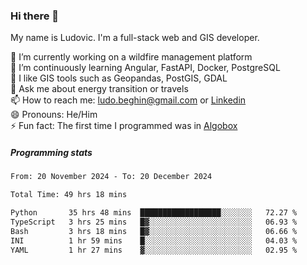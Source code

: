 ### Hi there 👋

My name is Ludovic. I'm a full-stack web and GIS developer.

 🔭 I’m currently working on a wildfire management platform<br/>
 🌱 I’m continuously learning Angular, FastAPI, Docker, PostgreSQL<br/>
 👯 I like GIS tools such as Geopandas, PostGIS, GDAL<br/>
 💬 Ask me about energy transition or travels<br/>
 📫 How to reach me: ludo.beghin@gmail.com or [Linkedin](https://www.linkedin.com/in/ludovic-beghin/)<br/>
 😄 Pronouns: He/Him<br/>
 ⚡ Fun fact: The first time I programmed was in [Algobox](https://fr.wikipedia.org/wiki/Algobox)<br/>

##### Programming stats
<!--START_SECTION:waka-->

```txt
From: 20 November 2024 - To: 20 December 2024

Total Time: 49 hrs 18 mins

Python       35 hrs 48 mins  ██████████████████░░░░░░░   72.27 %
TypeScript   3 hrs 25 mins   █▓░░░░░░░░░░░░░░░░░░░░░░░   06.93 %
Bash         3 hrs 18 mins   █▓░░░░░░░░░░░░░░░░░░░░░░░   06.66 %
INI          1 hr 59 mins    █░░░░░░░░░░░░░░░░░░░░░░░░   04.03 %
YAML         1 hr 27 mins    ▓░░░░░░░░░░░░░░░░░░░░░░░░   02.95 %
```

<!--END_SECTION:waka-->
